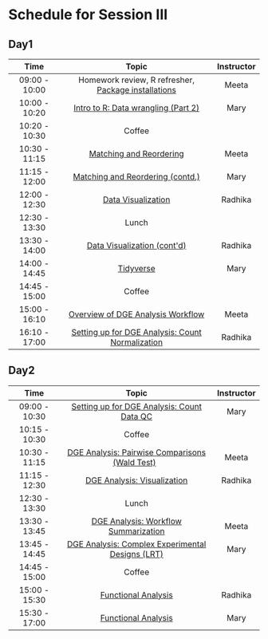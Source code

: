 # Schedule for Session III

## Day1

| Time |  Topic  | Instructor |
|:-----------:|:----------:|:--------:|
| 09:00 - 10:00 | Homework review, R refresher, [Package installations](https://hbctraining.github.io/Intro-to-R-with-DGE/#packages-to-be-installed) | Meeta |
| 10:00 - 10:20 | [Intro to R: Data wrangling (Part 2)](https://hbctraining.github.io/Intro-to-R/lessons/05_introR-data-wrangling2.html) | Mary |
| 10:20 - 10:30 | Coffee  |  |
| 10:30 - 11:15 | [Matching and Reordering](https://hbctraining.github.io/Intro-to-R/lessons/matching_shortened.html) | Meeta |
| 11:15 - 12:00 | [Matching and Reordering (contd.)](https://hbctraining.github.io/Intro-to-R/lessons/matching_shortened.html) | Mary |
| 12:00 - 12:30 | [Data Visualization](https://hbctraining.github.io/Intro-to-R/lessons/08_ggplot2.html) | Radhika |
| 12:30 - 13:30 | Lunch |  |
| 13:30 - 14:00 | [Data Visualization (cont'd)](https://hbctraining.github.io/Intro-to-R/lessons/08_ggplot2.html) | Radhika |
| 14:00 - 14:45 | [Tidyverse](https://hbctraining.github.io/Intro-to-R/lessons/07_intro_tidyverse.html) | Mary |
| 14:45 - 15:00 | Coffee  |
| 15:00 - 16:10 | [Overview of DGE Analysis Workflow]() | Meeta |
| 16:10 - 17:00 | [Setting up for DGE Analysis: Count Normalization]() | Radhika |


## Day2

| Time |  Topic  | Instructor |
|:-----------:|:----------:|:--------:|
| 09:00 - 10:30 | [Setting up for DGE Analysis: Count Data QC]() | Mary |
| 10:15 - 10:30 | Coffee | |
| 10:30 - 11:15 | [DGE Analysis: Pairwise Comparisons (Wald Test)]()   | Meeta |
| 11:15 - 12:30 | [DGE Analysis: Visualization]() | Radhika |
| 12:30 - 13:30 | Lunch |  |
| 13:30 - 13:45 | [DGE Analysis: Workflow Summarization]() | Meeta |
| 13:45 - 14:45 | [DGE Analysis: Complex Experimental Designs (LRT)]() | Mary |
| 14:45 - 15:00 | Coffee  |  |
| 15:00 - 15:30 | [Functional Analysis]() | Radhika |
| 15:30 - 17:00 | [Functional Analysis]() | Mary |

